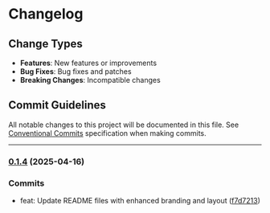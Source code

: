 # Changelog

## Change Types

- **Features**: New features or improvements
- **Bug Fixes**: Bug fixes and patches
- **Breaking Changes**: Incompatible changes

## Commit Guidelines

All notable changes to this project will be documented in this file. See [Conventional Commits](https://www.conventionalcommits.org/) specification when making commits.

---
### [0.1.4](https://github.com/sichang824/pphoto/compare/0.1.3...0.1.4) (2025-04-16)

### Commits

* feat: Update README files with enhanced branding and layout ([f7d7213](https://github.com/sichang824/pphoto/commit/f7d7213225d0c05b824ca456c501639a18bf1b5f))

